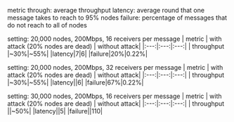 metric
through: average throughput
latency: average round that one message takes to reach to 95% nodes
failure: percentage of messages that do not reach to all of nodes

setting: 20,000 nodes, 200Mbps, 16 receivers per message
| metric | with attack (20% nodes are dead) | without attack|
|:---:|:---:|:---:|
| throughput |~30%|~55%|
|latency|7|6|
|failure|20%|0.22%|

setting: 20,000 nodes, 200Mbps, 32 receivers per message
| metric | with attack (20% nodes are dead) | without attack|
|:---:|:---:|:---:|
| throughput |~30%|~55%|
|latency||6|
|failure|67%|0.22%|

setting: 30,000 nodes, 200Mbps, 16 receivers per message
| metric | with attack (20% nodes are dead) | without attack|
|:---:|:---:|:---:|
| throughput ||~50%|
|latency||5|
|failure||110|

